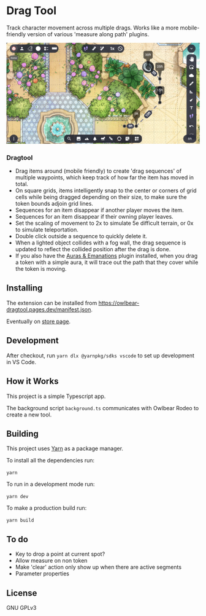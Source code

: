 # Drag Tool

Track character movement across multiple drags. Works like a more mobile-friendly version of various 'measure along path' plugins.

![Interface](./docs/header.png)

### Dragtool

-   Drag items around (mobile friendly) to create 'drag sequences' of multiple waypoints, which keep track of how far the item has moved in total.
-   On square grids, items intelligently snap to the center or corners of grid cells while being dragged depending on their size, to make sure the token bounds adjoin grid lines.
-   Sequences for an item disappear if another player moves the item.
-   Sequences for an item disappear if their owning player leaves.
-   Set the scaling of movement to 2x to simulate 5e difficult terrain, or 0x to simulate teleportation.
-   Double click outside a sequence to quickly delete it.
-   When a lighted object collides with a fog wall, the drag sequence is updated to reflect the collided position after the drag is done.
-   If you also have the [Auras & Emanations](https://github.com/desain/owlbear-emanation/tree/main) plugin installed, when you drag a token with a simple aura, it will trace out the path that they cover while the token is moving.

## Installing

The extension can be installed from https://owlbear-dragtool.pages.dev/manifest.json.

Eventually on [store page](https://extensions.owlbear.rodeo/owlbear-dragtool).

## Development

After checkout, run `yarn dlx @yarnpkg/sdks vscode` to set up development in VS Code.

## How it Works

This project is a simple Typescript app.

The background script `background.ts` communicates with Owlbear Rodeo to create a new tool.

## Building

This project uses [Yarn](https://yarnpkg.com/) as a package manager.

To install all the dependencies run:

`yarn`

To run in a development mode run:

`yarn dev`

To make a production build run:

`yarn build`

## To do

-   Key to drop a point at current spot?
-   Allow measure on non token
-   Make 'clear' action only show up when there are active segments
-   Parameter properties

## License

GNU GPLv3
